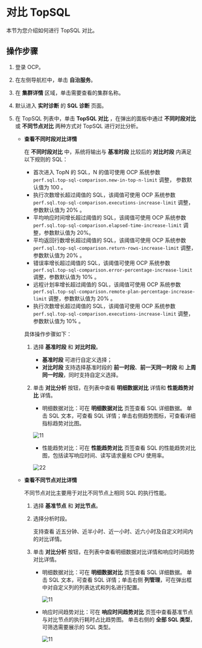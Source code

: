 # 对比 TopSQL

本节为您介绍如何进行 TopSQL 对比。

## 操作步骤

1. 登录 OCP。

2. 在左侧导航栏中，单击 **自治服务**。

3. 在 **集群详情** 区域，单击需要查看的集群名称。

4. 默认进入 **实时诊断** 的 **SQL 诊断** 页面。

5. 在 TopSQL 列表中，单击 **TopSQL 对比** ，在弹出的面板中通过 **不同时段对比** 或 **不同节点对比** 两种方式对 TopSQL 进行对比分析。

    * **查看不同时段对比详情**

        在 **不同时段对比** 中，系统将输出与 **基准时段** 比较后的 **对比时段** 内满足以下规则的 SQL：

        * 首次进入 TopN 的 SQL，N 的值可使用 OCP 系统参数 `perf.sql.top-sql-comparison.new-in-top-n-limit` 调整， 参数默认值为 100 。
        * 执行次数增长超过阈值的 SQL，该阈值可使用 OCP 系统参数 `perf.sql.top-sql-comparison.executions-increase-limit` 调整，参数默认值为 20% 。
        * 平均响应时间增长超过阈值的 SQL，该阈值可使用 OCP 系统参数 `perf.sql.top-sql-comparison.elapsed-time-increase-limit` 调整，参数默认值为 20%。
        * 平均返回行数增长超过阈值的 SQL，该阈值可使用 OCP 系统参数 `perf.sql.top-sql-comparison.return-rows-increase-limit` 调整，参数默认值为 20% 。
        * 错误率增长超过阈值的 SQL，该阈值可使用 OCP 系统参数 `perf.sql.top-sql-comparison.error-percentage-increase-limit` 调整，参数默认值为 10% 。
        * 远程计划率增长超过阈值的 SQL，该阈值可使用 OCP 系统参数 `perf.sql.top-sql-comparison.remote-plan-percentage-increase-limit` 调整，参数默认值为 20% 。
        * 执行次数增长超过阈值的 SQL，该阈值可使用 OCP 系统参数 `perf.sql.top-sql-comparison.executions-increase-limit` 调整，参数默认值为 10% 。

        具体操作步骤如下：

        1. 选择 **基准时段** 和 **对比时段**。

            * **基准时段** 可进行自定义选择；
            * **对比时段** 支持选择基准时段的 **前一时段**、**前一天同一时段** 和 **上周同一时段**，同时支持自定义选择。

        2. 单击 **对比分析** 按钮，在列表中查看 **明细数据对比** 详情和 **性能趋势对比** 详情。

            * 明细数据对比：可在 **明细数据对比** 页签查看 SQL 详细数据。
            单击 SQL 文本，可查看 SQL 详情；单击右侧趋势图标，可查看详细指标趋势对比图。

            ![11](https://obbusiness-private.oss-cn-shanghai.aliyuncs.com/doc/img/ocp/410/%E4%B8%8D%E5%90%8C%E6%97%B6%E6%AE%B5%E5%AF%B9%E6%AF%94.png)

            * 性能趋势对比：可在 **性能趋势对比** 页签查看 SQL 的性能趋势对比图，包括读写响应时间、读写请求量和 CPU 使用率。

            ![22](https://obbusiness-private.oss-cn-shanghai.aliyuncs.com/doc/img/ocp/410/%E6%80%A7%E8%83%BD%E8%B6%8B%E5%8A%BF%E5%AF%B9%E6%AF%94.png)

    * **查看不同节点对比详情**

        不同节点对比主要用于对比不同节点上相同 SQL 的执行性能。

        1. 选择 **基准节点** 和 **对比节点**。

        2. 选择分析时段。

            支持查看 近五分钟、近半小时、近一小时、近六小时及自定义时间内的对比详情。

        3. 单击 **对比分析** 按钮，在列表中查看明细数据对比详情和响应时间趋势对比详情。

            * 明细数据对比：可在 **明细数据对比** 页签查看 SQL 详细数据。
                单击 SQL 文本，可查看 SQL 详情；单击右侧 **列管理**，可在弹出框中对自定义列的列表达式和列名进行配置。

                ![11](https://obbusiness-private.oss-cn-shanghai.aliyuncs.com/doc/img/ocp/410/%E4%B8%8D%E5%90%8C%E8%8A%82%E7%82%B9%E6%98%8E%E7%BB%86%E6%95%B0%E6%8D%AE%E5%AF%B9%E6%AF%94.png)

            * 响应时间趋势对比：可在 **响应时间趋势对比** 页签中查看基准节点与对比节点的执行耗时占比趋势图。
                单击右侧的 **全部 SQL 类型**，可筛选需要展示的 SQL 类型。

                ![11](https://obbusiness-private.oss-cn-shanghai.aliyuncs.com/doc/img/ocp/410/%E4%B8%8D%E5%90%8C%E8%8A%82%E7%82%B9%E5%93%8D%E5%BA%94%E6%97%B6%E9%97%B4%E8%B6%8B%E5%8A%BF%E5%AF%B9%E6%AF%94.png)
